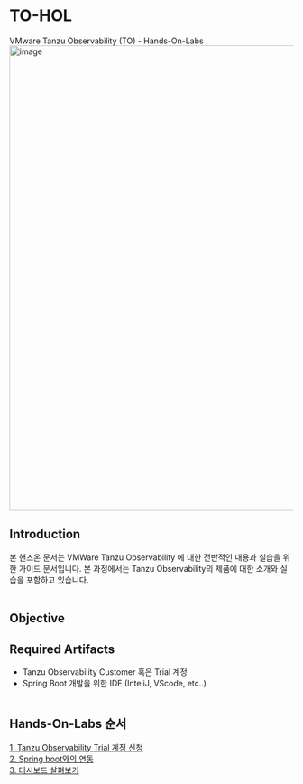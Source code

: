 # TO-HOL

VMware Tanzu Observability (TO) - Hands-On-Labs
<img width="824" alt="image" src="https://user-images.githubusercontent.com/14763080/160314688-d67bb11f-28d3-49e5-91a1-91748faf7fc7.png">

## Introduction
본 핸즈온 문서는 VMWare Tanzu Observability 에 대한 전반적인 내용과 실습을 위한 가이드 문서입니다. 본 과정에서는 Tanzu Observability의 제품에 대한 소개와 실습을 포함하고 있습니다.
<br/>
<br/>

## Objective

## Required Artifacts
- Tanzu Observability Customer 혹은 Trial 계정
- Spring Boot 개발을 위한 IDE (InteliJ, VScode, etc..)
<br/><br/>

## Hands-On-Labs 순서
[1. Tanzu Observability Trial 계정 신청](https://github.com/tanzukorea/TO-HOL/blob/main/1.%20Tanzu%20Observability%20Trial%20%EA%B3%84%EC%A0%95%20%EC%8B%A0%EC%B2%AD) <br/>
[2. Spring boot와의 연동](https://github.com/tanzukorea/TO-HOL/blob/main/2.%20Spring%20boot%EC%99%80%EC%9D%98%20%EC%97%B0%EB%8F%99) <br/>
[3. 대시보드 살펴보기](https://github.com/tanzukorea/TO-HOL/blob/main/3.%20%EB%8C%80%EC%8B%9C%EB%B3%B4%EB%93%9C%20%EC%82%B4%ED%8E%B4%EB%B3%B4%EA%B8%B0)

